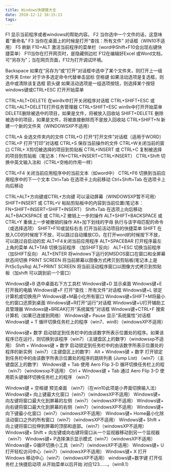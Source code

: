 ```yaml
---
title: Windows快捷键大全
date: 2018-12-12 16:15:13
tags:
---
```


F1 显示当前程序或者windows的帮助内容。
F2 当你选中一个文件的话，这意味着“重命名”
F3 当你在桌面上的时候是打开“查找：所有文件” 对话框（WIN10不适用）
F5 刷新
F10+ALT 激活当前程序的菜单栏（word中Shift+F10会出现右键快捷菜单）
F11当你在打开网页时，是隐藏侧边栏
F12在编辑好Excel 或Word文档，可“另存为”；当在网页页面，F12为打开调试环境。

Backspace 如果在“另存为”或“打开”对话框中选中了某个文件夹，则打开上一级文件夹
Enter 对于许多选定命令代替单击鼠标
空格键 如果活动选项是复选框，则选中或清除该复选框
箭头键 如果活动选项是一组选项按钮，则选择某个按钮
windows键或CTRL+ESC 打开开始菜单

CTRL+ALT+DELETE 在win9x中打开关闭程序对话框
CTRL+SHIFT+ESC 或 CTRL+ALT+DELETE打开任务管理器
CTRL+SHIFT+ESC win9x中打开开始菜单
DELETE删除被选中的项目，如果是文件，将被放入回收站
SHIFT+DELETE 删除被选中的项目，如果是文件，将被直接删除而不是放入回收站
CTRL+SHIFT+N 新建一个新的文件夹（WINDOWSXP不适用）

CTRL+A 全选文件夹内的文件
CTRL+O 打开“打开文件”对话框（适用于WORD）
CTRL+P 打开“打印”对话框
CTRL+S 保存当前操作的文件
CTRL+W关闭当前的窗口
CTRL+ X剪切被选择的项目到剪贴板
CTRL+INSERT 或 CTRL+C 复制被选择的项目到剪贴板（笔记本：FN+CTRL+INSERT=CTRL+INSERT）
CTRL+Shift 切换中英文输入法和（CTRL+空格的作用一样）

CTRL+F4 关闭当前应用程序中的当前文本（如word中）
CTRL+F6 切换到当前应用程序中的下一个文本
Ctrl+Tab 在选项卡上向前移动
Ctrl+Shift+Tab 在选项卡上向后移动

CTRL+ALT+方向键或CTRL+方向键 可以滚动屏幕（WINDOWSXP暂不可用）
SHIFT+INSERT 或 CTRL+V 粘贴剪贴板中的内容到当前位置(笔记本：FN+SHIFT+INSERT=SHIFT+INSERT）
Shift+Tab 在选项上向后移动
ALT+BACKSPACE 或 CTRL+Z 撤销上一步的操作
ALT+SHIFT+BACKSPACE 或CTRL+Y 重做上一步被撤销的操作
Alt+加下划线的字母 执行与该字母匹配的命令（或选择选项）
SHIFT+F10或鼠标右击 打开当前活动项目的快捷菜单
SHIFT 在放入CD的时候按下不放，可以跳过自动播放CD。在打开word的时候按下不放，可以跳过自启动的宏
ALT+F4关闭当前应用程序
ALT+SPACEBAR 打开程序最左上角的菜单
ALT+TAB 切换当前程序 （加SHIFT反向）
ALT+ESC 切换当前程序 （加SHIFT反向）
ALT+ENTER 将windows下运行的MSDOS窗口在窗口和全屏幕状态间切换
PRINT SCREEN 将当前屏幕以图像方式拷贝到剪贴板(笔记本上是PrtScSysRq)
ALT+PRINT SCREEN 将当前活动程序窗口以图像方式拷贝到剪贴板（加shift 可以跳到前一个窗口）

Windows键+B 选中桌面右下方工具栏
Windows键+D 显示桌面
Windows键+E 打开我的电脑
Windows键+F 打开“查找：所有文件”对话框
Windows键+L 锁定计算机或切换用户
Windows键+M最小化所有窗口
Windows键+SHIFT+M将最小化的窗口还原到桌面
Windows键+R打开“运行”对话框
Windows键+U打开辅助工具管理器
Windows键+BREAK打开“系统属性”对话框
Windows键+CTRL+F 搜索计算机（如果已连接到网络）
Windows键+ Pause 显示“系统属性”对话框
Windows键 + T 循环切换任务栏上的程序（win7、win8）（windowsXP不适用）

Windows键+ 数字 启动锁定到任务栏中的由该数字所表示位置处的程序。如果该程序已在运行，则切换到该程序（win7）（主键盘区上的数字）（windowsxp不适用）
Shift + Windows键 + 数字 启动锁定到任务栏中的由该数字所表示位置处的程序的新实例（win7）（主键盘区上的数字）
Alt + Windows键 + 数字 打开锁定到任务栏中的由该数字所表示位置处的程序的跳转列表 (Jump List) （win7）（主键盘区上的数字）
Windows键 + Tab 使用 Aero Flip 3-D 循环切换任务栏上的程（win7）（windowsxp不适用）
Ctrl + Windows键 + Tab 通过 Aero Flip 3-D 使用箭头键循环切换任务栏上的程序 （win7）

Windows键 + 空格键 预览桌面 （win7）（在win10此项是小界面切换输入法）
Windows键+ 向上键最大化窗口（win7）（windowsXP不适用）
Windows键+ 向左键将窗口最大化到屏幕的左侧（win7）（windowsXP不适用）
Windows键+ 向右键将窗口最大化到屏幕的右侧（win7）（windowsXP不适用）
Windows键+ 向下键最小化窗口（win7）（windowsXP不适用）
Windows键+ Home最小化除活动窗口之外的所有窗口（win7）（windowsXP不适用）
Windows键+ Shift + 向上键将窗口拉伸到屏幕的顶部和底部。（win7）（windowsXP不适用）
Windows键+ Shift + 向左键或向右键将窗口从一个监视器移动到另一个监视器（win7）
Windows键+ P选择演示显示模式（win7）（windowsXP不适用）
Windows键+ G循环切换小工具（win7）（windowsXP不适用）
Windows键+ U 打开轻松访问中心（win7）（windowsXP不适用）
Windows键+ X 打开 Windows 移动中心（win7）（windowsXP不适用）
windows键+数字键 打开任务栏上快捷启动项 从开始菜单以后开始 对应123……。（win8.1）